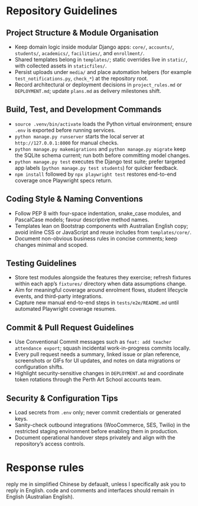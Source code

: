 # Repository Guidelines

## Project Structure & Module Organisation
- Keep domain logic inside modular Django apps: `core/`, `accounts/`, `students/`, `academics/`, `facilities/`, and `enrollment/`.
- Shared templates belong in `templates/`; static overrides live in `static/`, with collected assets in `staticfiles/`.
- Persist uploads under `media/` and place automation helpers (for example `test_notifications.py`, `check_*`) at the repository root.
- Record architectural or deployment decisions in `project_rules.md` or `DEPLOYMENT.md`; update `plans.md` as delivery milestones shift.

## Build, Test, and Development Commands
- `source .venv/bin/activate` loads the Python virtual environment; ensure `.env` is exported before running services.
- `python manage.py runserver` starts the local server at `http://127.0.0.1:8000` for manual checks.
- `python manage.py makemigrations` and `python manage.py migrate` keep the SQLite schema current; run both before committing model changes.
- `python manage.py test` executes the Django test suite; prefer targeted app labels (`python manage.py test students`) for quicker feedback.
- `npm install` followed by `npx playwright test` restores end-to-end coverage once Playwright specs return.

## Coding Style & Naming Conventions
- Follow PEP 8 with four-space indentation, snake_case modules, and PascalCase models; favour descriptive method names.
- Templates lean on Bootstrap components with Australian English copy; avoid inline CSS or JavaScript and reuse includes from `templates/core/`.
- Document non-obvious business rules in concise comments; keep changes minimal and scoped.

## Testing Guidelines
- Store test modules alongside the features they exercise; refresh fixtures within each app’s `fixtures/` directory when data assumptions change.
- Aim for meaningful coverage around enrolment flows, student lifecycle events, and third-party integrations.
- Capture new manual end-to-end steps in `tests/e2e/README.md` until automated Playwright coverage resumes.

## Commit & Pull Request Guidelines
- Use Conventional Commit messages such as `feat: add teacher attendance export`; squash incidental work-in-progress commits locally.
- Every pull request needs a summary, linked issue or plan reference, screenshots or GIFs for UI updates, and notes on data migrations or configuration shifts.
- Highlight security-sensitive changes in `DEPLOYMENT.md` and coordinate token rotations through the Perth Art School accounts team.

## Security & Configuration Tips
- Load secrets from `.env` only; never commit credentials or generated keys.
- Sanity-check outbound integrations (WooCommerce, SES, Twilio) in the restricted staging environment before enabling them in production.
- Document operational handover steps privately and align with the repository’s access controls.


# Response rules
reply me in simplified Chinese by defaualt, unless I specifically ask you to reply in English.
code and comments and interfaces should remain in English (Australian English).